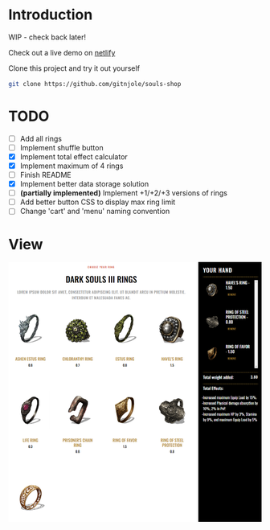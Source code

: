 # Introduction

WIP - check back later!

Check out a live demo on [netlify](https://guileless-dasik-332911.netlify.app/)

Clone this project and try it out yourself
```bash
git clone https://github.com/gitnjole/souls-shop
```

# TODO

- [ ] Add all rings
- [ ] Implement shuffle button
- [x] Implement total effect calculator
- [x] Implement maximum of 4 rings
- [ ] Finish README
- [x] Implement better data storage solution
- [ ] **(partially implemented)** Implement +1/+2/+3 versions of rings
- [ ] Add better button CSS to display max ring limit
- [ ] Change 'cart' and 'menu' naming convention

# View

![view](assets/images/view.png)
